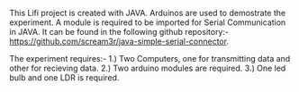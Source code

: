 This Lifi project is created with JAVA.
Arduinos are used to demostrate the experiment.
A module is required to be imported for Serial Communication in JAVA. It can be found in the following github repository:-
https://github.com/scream3r/java-simple-serial-connector.

The experiment requires:-
1.) Two Computers, one for transmitting data and other for recieving data.
2.) Two arduino modules are required.
3.) One led bulb and one LDR is required.


